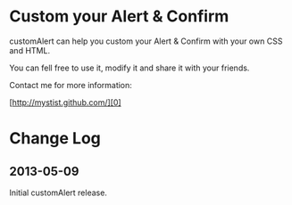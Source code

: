 # Custom your Alert & Confirm

customAlert can help you custom your Alert & Confirm with your own CSS and HTML.

You can fell free to use it, modify it and share it with your friends.

Contact me for more information:  

[http://mystist.github.com/][0]  

[0]: http://mystist.github.com/

# Change Log

## 2013-05-09  
Initial customAlert release.








